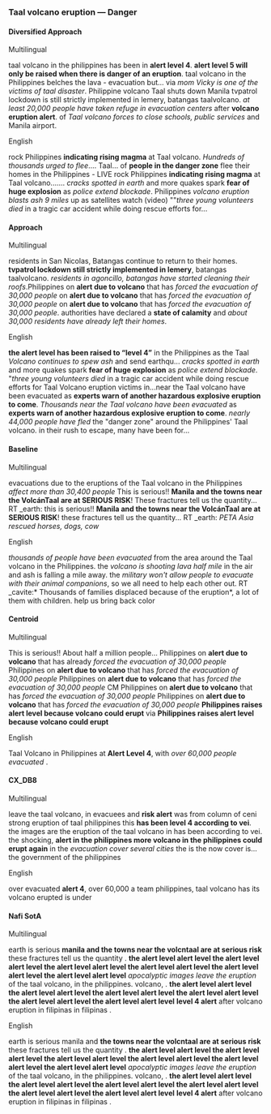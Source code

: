 ### Taal volcano eruption — Danger


#### Diversified Approach

Multilingual

taal volcano in the philippines has been in **alert level 4**. **alert level 5 will only be raised when there is danger of an eruption**. taal volcano in the Philippines belches the lava - evacuation but... via *mom Vicky is one of the victims of taal disaster*.
Philippine volcano Taal shuts down Manila tvpatrol lockdown is still strictly implemented in lemery, batangas taalvolcano. *at least 20,000 people have taken refuge in evacuation centers* after **volcano eruption alert**. of *Taal volcano forces to close schools, public services* and Manila airport.

English

rock Philippines **indicating rising magma** at Taal volcano. *Hundreds of thousands urged to flee*.... Taal... of **people in the danger zone** flee their homes in the Philippines - LIVE rock Philippines **indicating rising magma** at Taal volcano.......
*cracks spotted in earth* and more quakes spark **fear of huge explosion** as *police extend blockade*. Philippines *volcano eruption blasts ash 9 miles* up as satellites watch (video) ""*three young volunteers died* in a tragic car accident while doing rescue efforts for...


#### Approach

Multilingual

residents in San Nicolas, Batangas continue to return to their homes. **tvpatrol lockdown still strictly implemented in lemery**, batangas taalvolcano. *residents in agoncillo, batangas have started cleaning their roofs*.Philippines on **alert due to volcano** that has *forced the evacuation of 30,000 people* on **alert due to volcano** that has *forced the evacuation of 30,000 people* on **alert due to volcano** that has *forced the evacuation of 30,000 people*. authorities have declared a **state of calamity** and *about 30,000 residents have already left their homes*.

English

**the alert level has been raised to “level 4”** in the Philippines as the Taal *Volcano continues to spew ash* and send earthqu... *cracks spotted in earth* and more quakes spark **fear of huge explosion** as *police extend blockade*. "*three young volunteers died* in a tragic car accident while doing rescue efforts for Taal Volcano eruption victims in...near the Taal volcano have been evacuated as **experts warn of another hazardous explosive eruption to come**. *Thousands near the Taal volcano have been evacuated* as **experts warn of another hazardous explosive eruption to come**. *nearly 44,000 people have fled* the "danger zone" around the Philippines' Taal volcano. in their rush to escape, many have been for...

#### Baseline

Multilingual

evacuations due to the eruptions of the Taal volcano in the Philippines *affect more than 30,400 people* This is serious!! **Manila and the towns near the VolcánTaal are at SERIOUS RISK**! These fractures tell us the quantity... RT _earth: this is serious!! **Manila and the towns near the VolcánTaal are at SERIOUS RISK**! these fractures tell us the quantity... RT _earth: *PETA Asia rescued horses, dogs, cow*

English

*thousands of people have been evacuated* from the area around the Taal volcano in the Philippines. the *volcano is shooting lava half mile* in the air and ash is falling a mile away. the *military won't allow people to evacuate with their animal companions*, so we all need to help each other out. RT _cavite:* Thousands of families displaced because of the eruption*, a lot of them with children. help us bring back color


#### Centroid

Multilingual

This is serious!!
About half a million people… Philippines on **alert due to volcano** that has already *forced the evacuation of 30,000 people*   Philippines on **alert due to volcano** that has *forced the evacuation of 30,000 people*  Philippines on **alert due to volcano** that has *forced the evacuation of 30,000 people*  CM  Philippines on **alert due to volcano** that has *forced the evacuation of 30,000 people*   Philippines on **alert due to volcano** that has *forced the evacuation of 30,000 people*  **Philippines raises alert level because volcano could erupt**  via  **Philippines raises alert level because volcano could erupt**

English

Taal Volcano in Philippines at **Alert Level 4**, with *over 60,000 people evacuated* .


#### CX\_DB8

Multilingual

leave the taal volcano, in evacuees and **risk alert** was from column of ceni strong eruption of taal philippines this **has been level 4 according to vei**. the images are the eruption of the taal volcano in has been according to vei. the shocking, **alert in the philippines more volcano in the philippines could erupt again** in the *evacuation cover several cities* the is the now cover is... the government of the philippines

English

over evacuated **alert 4**, over 60,000 a team philippines, taal volcano has its volcano erupted is under


#### Nafi SotA

Multilingual

earth is serious **manila and the towns near the volcntaal are at serious risk** these fractures tell us the quantity .
**the alert level alert level the alert level alert level the alert level alert level the alert level alert level the alert level alert level the alert level alert level**
*apocalyptic images leave the eruption* of the taal volcano, in the philippines. volcano, .
**the alert level alert level the alert level alert level the alert level alert level the alert level alert level the alert level alert level the alert level alert level**
**level 4 alert** after volcano eruption in filipinas in filipinas .

English

earth is serious manila and **the towns near the volcntaal are at serious risk** these fractures tell us the quantity .
**the alert level alert level the alert level alert level the alert level alert level the alert level alert level the alert level alert level the alert level alert level**
*apocalyptic images leave the eruption* of the taal volcano, in the philippines. volcano, .
**the alert level alert level the alert level alert level the alert level alert level the alert level alert level the alert level alert level the alert level alert level**
**level 4 alert** after volcano eruption in filipinas in filipinas .
